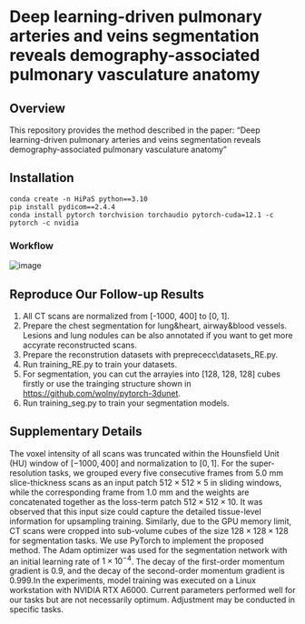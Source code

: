# Deep learning-driven pulmonary arteries and veins segmentation reveals demography-associated pulmonary vasculature anatomy
## Overview
This repository provides the method described in the paper:
“Deep learning-driven pulmonary arteries and veins segmentation reveals demography-associated pulmonary vasculature anatomy”

## Installation
```
conda create -n HiPaS python==3.10
pip install pydicom==2.4.4
conda install pytorch torchvision torchaudio pytorch-cuda=12.1 -c pytorch -c nvidia
```

### Workflow
![image](https://github.com/Arturia-Pendragon-Iris/PuAV-Segmentation/blob/main/img/overview.jpg)

## Reproduce Our Follow-up Results
1) All CT scans are normalized from [-1000, 400] to [0, 1]. 
2) Prepare the chest segmentation for lung&heart, airway&blood vessels. Lesions and lung nodules can be also annotated if you want to get more accyrate reconstructed scans.
3) Prepare the reconstrution datasets with preprececc\datasets_RE.py. 
4) Run training_RE.py to train your datasets.
5) For segmentation, you can cut the arrayies into [128, 128, 128] cubes firstly or use the trainging structure shown in https://github.com/wolny/pytorch-3dunet.
6) Run training_seg.py to train your segmentation models.

## Supplementary Details
The voxel intensity of all scans was truncated within the Hounsfield Unit (HU) window of $[-1000, 400]$ and normalization to $[0, 1]$. For the super-resolution tasks, we grouped every five consecutive frames from 5.0 mm slice-thickness scans as an input patch $512\times512\times5$ in sliding windows, while the corresponding frame from 1.0 mm and the weights are concatenated together as the loss-term patch $512\times512\times10$. It was observed that this input size could capture the detailed tissue-level information for upsampling training. Similarly, due to the GPU memory limit, CT scans were cropped into sub-volume cubes of the size $128\times128\times128$ for segmentation tasks. We use PyTorch to implement the proposed method. The Adam optimizer was used for the segmentation network with an initial learning rate of $1\times10^{-4}$. The decay of the first-order momentum gradient is 0.9, and the decay of the second-order momentum gradient is 0.999.In the experiments, model training was executed on a Linux workstation with NVIDIA RTX A6000. Current parameters performed well for our tasks but are not necessarily optimum. Adjustment may be conducted in specific tasks.

